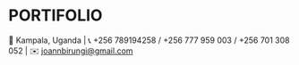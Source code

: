 # PORTIFOLIO
📍 Kampala, Uganda | 📞 +256 789194258 / +256 777 959 003 / +256 701 308 052 | ✉️ joannbirungi@gmail.com
